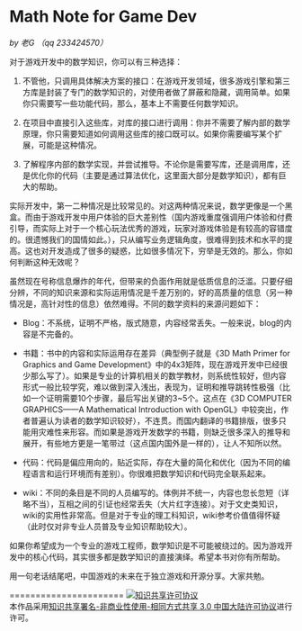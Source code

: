Math Note for Game Dev
======================

*by 老G （qq 233424570）*

对于游戏开发中的数学知识，你可以有三种选择：

1. 不管他，只调用具体解决方案的接口：在游戏开发领域，很多游戏引擎和第三方库是封装了专门的数学知识的，对使用者做了屏蔽和隐藏，调用简单。如果你只需要写一些功能代码，那么，基本上不需要任何数学知识。

2. 在项目中直接引入这些库，对库的接口进行调用：你并不需要了解内部的数学原理，你只需要知道如何调用这些库的接口既可以。如果你需要编写某个扩展，可能是这种情况。

3. 了解程序内部的数学实现，并尝试推导。不论你是需要写库，还是调用库，还是优化你的代码（主要是通过算法优化，这里面大部分是数学知识），都有巨大的帮助。

实际开发中，第一二种情况是比较常见的。对这两种情况来说，数学更像是一个黑盒。而由于游戏开发中用户体验的巨大差别性（国内游戏重度强调用户体验和付费引导，而实际上对于一个核心玩法优秀的游戏，玩家对游戏体验是有较高的容错度的。很遗憾我们的国情如此。），只从编写业务逻辑角度，很难得到技术和水平的提高。这也对开发造成了很多的疑惑，比如很多情况下，穷举是无效的。那么，你如何判断这种无效呢？

虽然现在号称信息爆炸的年代，但带来的负面作用就是低质信息的泛滥。只要仔细分辨，不同的知识来源和实际运用情况是千差万别的，好的高质量的信息（另一种情况是，高针对性的信息）依然难得。不同的数学资料的来源问题如下：

- Blog：不系统，证明不严格，版式随意，内容经常丢失。一般来说，blog的内容是不完备的。

- 书籍：书中的内容和实际运用存在差异（典型例子就是《3D Math Primer for Graphics and Game Development》中的4x3矩阵，现在游戏开发中已经很少那么写了）。如果是专业的计算机相关的数学教材，则系统性较好，但内容形式一般比较学究，难以做到深入浅出，表现为，证明和推导跳转性极强（比如一个证明需要10个步骤，最后写出关键的3~5个。这点在《3D COMPUTER GRAPHICS——A Mathematical Introduction with OpenGL》中较突出，作者普遍认为读者的数学知识较好），不连贯。而国内翻译的书籍排版，很多只能用灾难性来形容。而如果是游戏开发数学的书籍，则缺乏很多深入的推导和展开，有些地方更是一笔带过（这点国内国外是一样的），让人不知所以然。

- 代码：代码是偏应用向的，贴近实际，存在大量的简化和优化（因为不同的编程语言和运行环境而有差别）。你很难把数学知识和代码完全联系起来。

- wiki：不同的条目是不同的人员编写的。体例并不统一，内容也忽长忽短（详略不当），互相之间的引证也经常丢失（大片红字连接）。对于文史类知识，wiki的实用性非常高。但是对于专业的理工科知识，wiki参考价值值得怀疑（此时仅对非专业人员普及专业知识帮助较大）。

如果你希望成为一个专业的游戏工程师，数学知识是不可能被绕过的。因为游戏开发中的核心代码，其实很多都是数学知识的直接演绎。希望本书对你有所帮助。

用一句老话结尾吧，中国游戏的未来在于独立游戏和开源分享。大家共勉。



======================
<a rel="license" href="http://creativecommons.org/licenses/by-nc-sa/3.0/cn/"><img alt="知识共享许可协议" style="border-width:0" src="https://i.creativecommons.org/l/by-nc-sa/3.0/cn/88x31.png" /></a><br />本作品采用<a rel="license" href="http://creativecommons.org/licenses/by-nc-sa/3.0/cn/">知识共享署名-非商业性使用-相同方式共享 3.0 中国大陆许可协议</a>进行许可。
